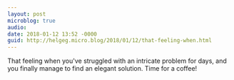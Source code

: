 ```yaml
---
layout: post
microblog: true
audio: 
date: 2018-01-12 13:52 -0000
guid: http://helgeg.micro.blog/2018/01/12/that-feeling-when.html
---
```

That feeling when you've struggled with an intricate problem for days, and you finally manage to find an elegant solution. Time for a coffee!
